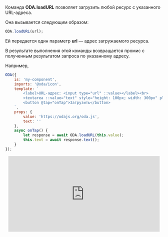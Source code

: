 Команда **ODA.loadURL** позволяет загрузить любой ресурс c указанного URL-адреса.

Она вызывается следующим образом:

```javascript
ODA.loadURL(url);
```

Ей передается один параметр **url** — адрес загружаемого ресурса.

В результате выполнения этой команды возвращается промис с полученным результатом запроса по указанному адресу.

Например,

```javascript run_edit_[my-component.js]_h=100_
ODA({
    is: 'my-component',
    imports: '@oda/icon',
    template: `
        <label>URL-адрес: <input type="url" ::value></label><br>
        <textarea ::value="text" style="height: 100px; width: 300px" placeholder="Результат запроса"></textarea><br>
        <button @tap="onTap">Загрузить</button>
    `,
    props: {
        value: 'https://odajs.org/oda.js',
        text: ''
    },
    async onTap() {
        let response = await ODA.loadURL(this.value);
        this.text = await response.text();
    }
});
```

<div style="position:relative;padding-bottom:48%; margin:10px">
    <iframe src="https://www.youtube.com/embed/8dyq6X9Bh_M?start=0" frameborder="0" allow="accelerometer; autoplay; encrypted-media; gyroscope; picture-in-picture" allowfullscreen
    	style="position:absolute;width:100%;height:100%;"></iframe>
</div>
